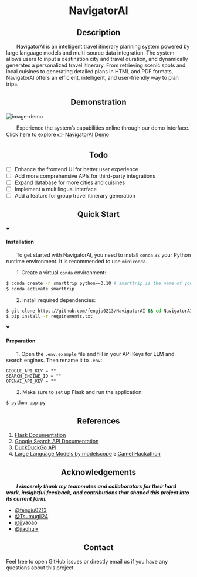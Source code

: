 
<div align="center"><h1>NavigatorAI</h1></div>

</div>

<div align="center"><h2>Description</h2></div>

&emsp;&emsp;NavigatorAI is an intelligent travel itinerary planning system powered by large language models and multi-source data integration. The system allows users to input a destination city and travel duration, and dynamically generates a personalized travel itinerary. From retrieving scenic spots and local cuisines to generating detailed plans in HTML and PDF formats, NavigatorAI offers an efficient, intelligent, and user-friendly way to plan trips.

</div>

<div align="center"><h2>Demonstration</h2></div>

![image-demo](https://s2.loli.net/2024/12/22/vYXlPNgwK4sAhzU.png)

&emsp;&emsp;Experience the system’s capabilities online through our demo interface. Click here to explore 👉 [NavigatorAI Demo](#)

</div>

<div align="center"><h2>Todo</h2></div>

- [ ] Enhance the frontend UI for better user experience
- [ ] Add more comprehensive APIs for third-party integrations
- [ ] Expand database for more cities and cuisines
- [ ] Implement a multilingual interface
- [ ] Add a feature for group travel itinerary generation

</div>

<div align="center"><h2>Quick Start</h2></div>

<details open>
    <summary><h4>Installation</h4></summary>


&emsp;&emsp;To get started with NavigatorAI, you need to install `conda` as your Python runtime environment. It is recommended to use `miniconda`.

&emsp;&emsp;1. Create a virtual `conda` environment:

```bash
$ conda create -n smarttrip python==3.10 # smarttrip is the name of your environment
$ conda activate smarttrip
```

&emsp;&emsp;2. Install required dependencies:

```bash
$ git clone https://github.com/fengju0213/NavigatorAI && cd NavigatorAI 
$ pip install -r requirements.txt
```

</details>

<details open>
    <summary><h4>Preparation</h4></summary>


&emsp;&emsp;1. Open the `.env.example` file and fill in your API Keys for LLM and search engines. Then rename it to `.env`:

```
GOOGLE_API_KEY = ""
SEARCH_ENGINE_ID = ""
OPENAI_API_KEY = ""
```

&emsp;&emsp;2. Make sure to set up Flask and run the application:

```bash
$ python app.py
```

</details>

</div>

<div align="center"><h2>References</h2></div>

1. [Flask Documentation](https://flask.palletsprojects.com/)
2. [Google Search API Documentation](https://developers.google.com/custom-search)
3. [DuckDuckGo API](https://duckduckgo.com/params)
4. [Large Language Models by modelscope](https://modelscope.cn/)
5.[Camel Hackathon](https://camel-ai-24h-hackathon.devpost.com/)
</div>

<div align="center"><h2>Acknowledgements</h2></div>

&emsp;&emsp;***I sincerely thank my teammates and collaborators for their hard work, insightful feedback, and contributions that shaped this project into its current form.***

- [@fengju0213](https://github.com/fengju0213)
- [@Tsumugii24](https://github.com/Tsumugii24)
- [@jjyaoao](https://github.com/jjyaoao)
- [@jiaohuix](https://github.com/jiaohuix)

</div>

<div align="center"><h2>Contact</h2></div>

Feel free to open GitHub issues or directly email us if you have any questions about this project. 
